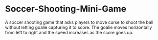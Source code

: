 # Soccer-Shooting-Mini-Game
A soccer shooting game that asks players to move curse to shoot the ball without letting goalie capturing it to score. The goalie moves horizontally from left to right and the speed increases as the score goes up. 
